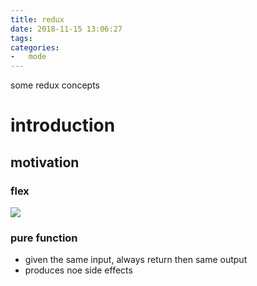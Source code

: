 ```yaml
---
title: redux
date: 2018-11-15 13:06:27
tags:
categories:
-   mode
---
```


some redux concepts  

<!--more-->
# introduction
## motivation
### flex
![](http://pi818b3ug.bkt.clouddn.com/markdown-image-paste-1542262419855)

### pure function
- given the same input, always return then same output
- produces noe side effects
